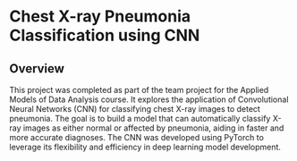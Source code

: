 # Chest X-ray Pneumonia Classification using CNN
## Overview
This project was completed as part of the team project for the Applied Models of Data Analysis course. It explores the application of Convolutional Neural Networks (CNN) for classifying chest X-ray images to detect pneumonia. The goal is to build a model that can automatically classify X-ray images as either normal or affected by pneumonia, aiding in faster and more accurate diagnoses. The CNN was developed using PyTorch to leverage its flexibility and efficiency in deep learning model development.
